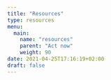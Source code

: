 ```yaml
---
title: "Resources"
type: resources
menu:
  main:
    name: "resources"
    parent: "Act now"
    weight: 90
date: 2021-04-25T17:16:19+02:00
draft: false
---
```


